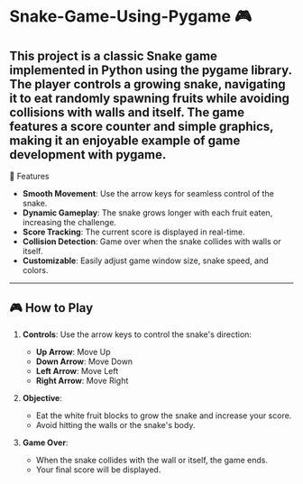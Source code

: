 # Snake-Game-Using-Pygame 🎮
This project is a classic Snake game implemented in Python using the pygame library. The player controls a growing snake, navigating it to eat randomly spawning fruits while avoiding collisions with walls and itself. The game features a score counter and simple graphics, making it an enjoyable example of game development with pygame.
---
🐍 Features
- **Smooth Movement**: Use the arrow keys for seamless control of the snake.
- **Dynamic Gameplay**: The snake grows longer with each fruit eaten, increasing the challenge.
- **Score Tracking**: The current score is displayed in real-time.
- **Collision Detection**: Game over when the snake collides with walls or itself.
- **Customizable**: Easily adjust game window size, snake speed, and colors.
---
## 🎮 How to Play
1. **Controls**: Use the arrow keys to control the snake's direction:
   - **Up Arrow**: Move Up
   - **Down Arrow**: Move Down
   - **Left Arrow**: Move Left
   - **Right Arrow**: Move Right

2. **Objective**:
   - Eat the white fruit blocks to grow the snake and increase your score.
   - Avoid hitting the walls or the snake's body.

3. **Game Over**:
   - When the snake collides with the wall or itself, the game ends.
   - Your final score will be displayed.

